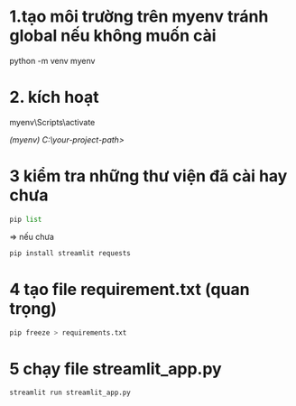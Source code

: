 # 1.tạo môi trường trên myenv tránh global nếu không muốn cài

python -m venv myenv

# 2. kích hoạt

myenv\Scripts\activate

_(myenv) C:\your-project-path>_

# 3 kiểm tra những thư viện đã cài hay chưa

```py
pip list
```

=> nếu chưa

```py
pip install streamlit requests
```

# 4 tạo file requirement.txt (quan trọng)

```py
pip freeze > requirements.txt
```

# 5 chạy file streamlit_app.py

```py
streamlit run streamlit_app.py
```
